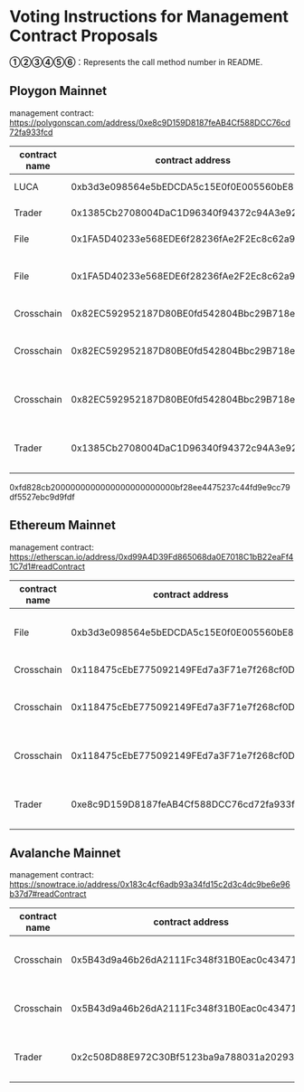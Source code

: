 # Voting Instructions for Management Contract Proposals

**①②③④⑤⑥**：Represents the call method number in README.

## Ploygon  Mainnet

management contract: https://polygonscan.com/address/0xe8c9D159D8187feAB4Cf588DCC76cd72fa933fcd

|contract name|contract address|Proposal ID|Proposal operation|invoke methods|data call|
| --- | --- | --- |--- | --- | --- |
| LUCA| 0xb3d3e098564e5bEDCDA5c15E0f0E005560bE82c8 | 36 |**⑤**Upgrade Contract|upgrad|    0xae9E99540BE30202F8C1717d51a5a958F6199A12 |
 Trader| 0x1385Cb2708004DaC1D96340f94372c94A3e92897| 37 |**⑤**Upgrade Contract|upgrad|   0x6bc8AdFBF2b2AdB80B59e443c61D780AD9bB4B4F |
| File|0x1FA5D40233e568EDE6f28236fAe2F2Ec8c62a932 |38  |**⑤**Upgrade Contract|upgrad| 0x1a5A57BBf6edDa874bADC6E3cA92B92E66Fe0c7e   |
|File |  0x1FA5D40233e568EDE6f28236fAe2F2Ec8c62a932|39 |**③**Setting the minter contract address  |  fileModule  |  0xcffab96b6d696e74657200000000000000000000000000000000000000000000000000000000000000000000000000000f955047c6bcec0e557310dfc88a0377ba9929d2 |
|Crosschain| 0x82EC592952187D80BE0fd542804Bbc29B718e13f| 40 |**⑤**Upgrade Contract|upgrad|  0xA13Ca56c0853943d68828688A70D5837Dc3DBB02  |
|Crosschain | 0x82EC592952187D80BE0fd542804Bbc29B718e13f | 41|**③**Setting the file contract address  |  setFile  | 0xfd828cb20000000000000000000000001fa5d40233e568ede6f28236fae2f2ec8c62a932  |
|Crosschain |   0x82EC592952187D80BE0fd542804Bbc29B718e13f| 42|**③** Execute the wrapAllLuca method|  wrapAllLuca  |  0xfa13af97 |
| Trader| 0x1385Cb2708004DaC1D96340f94372c94A3e92897 | 43|**③** Execute the wrapAllLuca method|  wrapAllLuca  |  0xfa13af97 |
0xfd828cb2000000000000000000000000bf28ee4475237c44fd9e9cc79df5527ebc9d9fdf

## Ethereum  Mainnet

management contract: https://etherscan.io/address/0xd99A4D39Fd865068da0E7018C1bB22eaFf41C7d1#readContract

|contract name|contract address|Proposal ID|Proposal operation|invoke methods|data call|
| --- | --- | --- |--- | --- | --- |
|File | 0xb3d3e098564e5bEDCDA5c15E0f0E005560bE82c8 |27 |**③**Setting the minter contract address  |  fileModule  |0xcffab96b6d696e74657200000000000000000000000000000000000000000000000000000000000000000000000000007662cb0038e76f06c30503d9234e0e9bb2017a1e   |
|Crosschain| 0x118475cEbE775092149FEd7a3F71e7f268cf0DB4|28  |**⑤**Upgrade Contract|upgrad|   0xA13Ca56c0853943d68828688A70D5837Dc3DBB02 |
|Crosschain | 0x118475cEbE775092149FEd7a3F71e7f268cf0DB4 | 29|**③**Setting the file contract address  |  setFile  | 0xfd828cb2000000000000000000000000b3d3e098564e5bedcda5c15e0f0e005560be82c8  |
|Crosschain | 0x118475cEbE775092149FEd7a3F71e7f268cf0DB4  | 30|**③** Execute the wrapAllLuca method|  wrapAllLuca  |  0xfa13af97 |
| Trader|  0xe8c9D159D8187feAB4Cf588DCC76cd72fa933fcd| 31|**③** Execute the wrapAllLuca method|  wrapAllLuca  | 0xfa13af97  |

## Avalanche  Mainnet

management contract: https://snowtrace.io/address/0x183c4cf6adb93a34fd15c2d3c4dc9be6e96b37d7#readContract

|contract name|contract address|Proposal ID|Proposal operation|invoke methods|data call|
| --- | --- | --- |--- | --- | --- |
|Crosschain | 0x5B43d9a46b26dA2111Fc348f31B0Eac0c434719D |  |**③**Setting the file contract address  |  setFile  | 0xfd828cb20000000000000000000000001a5a57bbf6edda874badc6e3ca92b92e66fe0c7e  |
|Crosschain | 0x5B43d9a46b26dA2111Fc348f31B0Eac0c434719D  |  |**③** Execute the wrapAllLuca method|  wrapAllLuca  |  0xfa13af97 |
| Trader| 0x2c508D88E972C30Bf5123ba9a788031a202931F5 |  |**③** Execute the wrapAllLuca method|  wrapAllLuca  | 0xfa13af97  |




